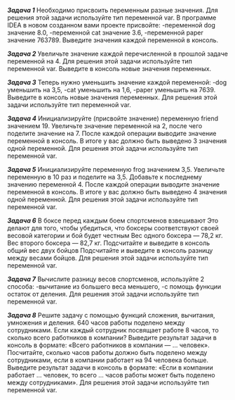 ***Задача 1*** 
Необходимо присвоить переменным разные значения. 
Для решения этой задачи используйте тип переменной var. 
В программе IDEA в новом созданном вами проекте присвойте: 
-переменной dog значение 8.0,
-переменной cat значение 3.6,
-переменной paper значение 763789. 
Выведите значения каждой переменной в консоль.

***Задача 2*** 
Увеличьте значение каждой перечисленной в прошлой задаче переменной на 4. 
Для решения этой задачи используйте тип переменной var. Выведите в консоль новые значения переменных.

***Задача 3*** 
Теперь нужно уменьшить значение каждой переменной:
-dog уменьшить на 3,5,
-cat уменьшить на 1,6,
-paper уменьшить на 7639.
Выведите в консоль новые значения переменных. 
Для решения этой задачи используйте тип переменной var.

***Задача 4*** 
Инициализируйте (присвойте значение) переменную friend значением 19.
Увеличьте значение переменной на 2, после чего поделите значение на 7.
После каждой операции выводите значение переменной в консоль.
В итоге у вас должно быть выведено 3 значения одной переменной.
Для решения этой задачи используйте тип переменной var.

***Задача 5*** 
Инициализируйте переменную frog значением 3,5.
Увеличьте переменную в 10 раз и поделите на 3,5.
Добавьте к последнему значению переменной 4.
После каждой операции выводите значение переменной в консоль.
В итоге у вас должно быть выведено 4 значения одной переменной.
Для решения этой задачи используйте тип переменной var.

***Задача 6*** 
В боксе перед каждым боем спортсменов взвешивают
Это делают для того, чтобы убедиться, что боксеры соответствуют своей весовой категории и бой будет честным
Вес одного боксера — 78,2 кг. Вес второго боксера — 82,7 кг. Подсчитайте и выведите в консоль общий вес двух бойцов
Подсчитайте и выведите в консоль разницу между весами бойцов. Для решения этой задачи используйте тип переменной var.

***Задача 7*** 
Вычислите разницу весов спортсменов, используйте 2 способа: 
-вычитание из большего веса меньшего,
-с помощь функции остаток от деления. 
Для решения этой задачи используйте тип переменной var.

***Задача 8*** 
Решите задачу с помощью функций сложения, вычитания, умножения и деления. 
640 часов работы поделено между сотрудниками.
Если каждый сотрудник посвящает работе 8 часов, то сколько всего работников в компании? 
Выведите результат задачи в консоль в формате: «Всего работников в компании — … человек». 
Посчитайте, сколько часов работы должно быть поделено между сотрудниками, если в компании работает на 94 человека больше. 
Выведите результат задачи в консоль в формате: «Если в компании работает … человек, то всего … часов работы может быть поделено между сотрудниками». 
Для решения этой задачи используйте тип переменной var.
